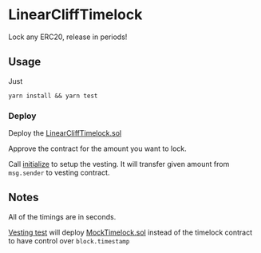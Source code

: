 # LinearCliffTimelock

Lock any ERC20, release in periods!

## Usage

Just

`yarn install && yarn test`

### Deploy

Deploy the [LinearCliffTimelock.sol](contracts/LinearCliffTimelock.sol)

Approve the contract for the amount you want to lock.

Call [initialize](contracts/LinearCliffTimelock.sol#L49) to setup the vesting.
It will transfer given amount from `msg.sender` to vesting contract.

## Notes

All of the timings are in seconds.

[Vesting test](tests/vesting.ts) will deploy [MockTimelock.sol](contracts/MockTimelock.sol)
instead of the timelock contract to have control over `block.timestamp`
